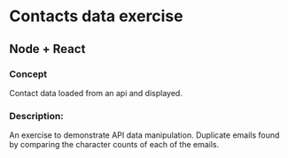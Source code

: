 # Contacts data exercise
## Node + React

### Concept
 Contact data loaded from an api and displayed.  

### Description:
An exercise to demonstrate API data manipulation.  Duplicate emails found by comparing the character counts of each of the emails.

